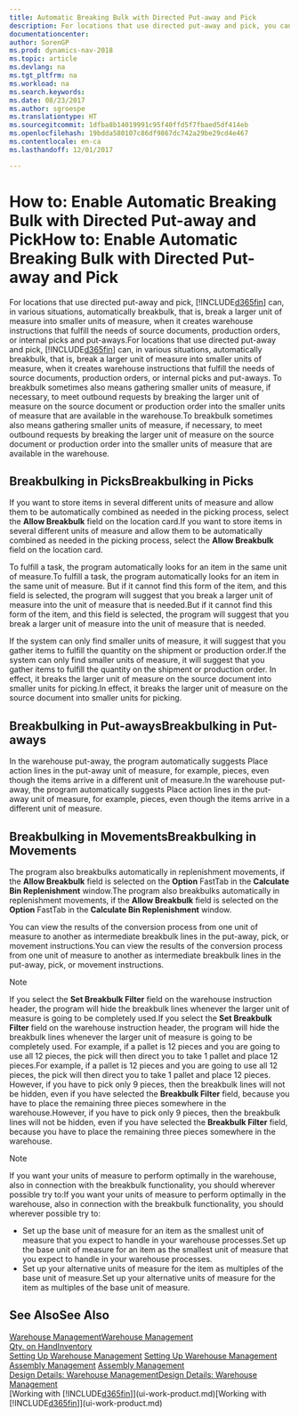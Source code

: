 ```yaml
---
title: Automatic Breaking Bulk with Directed Put-away and Pick
description: For locations that use directed put-away and pick, you can break a larger unit of measure into smaller units of measure, when it creates warehouse instructions that fulfill the needs of source documents, production orders, or internal picks and put-aways.
documentationcenter: 
author: SorenGP
ms.prod: dynamics-nav-2018
ms.topic: article
ms.devlang: na
ms.tgt_pltfrm: na
ms.workload: na
ms.search.keywords: 
ms.date: 08/23/2017
ms.author: sgroespe
ms.translationtype: HT
ms.sourcegitcommit: 1dfba8b14019991c95f40ffd5f7fbaed5df414eb
ms.openlocfilehash: 19bdda580107c86df9867dc742a29be29cd4e467
ms.contentlocale: en-ca
ms.lasthandoff: 12/01/2017

---
```

# <a name="how-to-enable-automatic-breaking-bulk-with-directed-put-away-and-pick"></a><span data-ttu-id="08427-103">How to: Enable Automatic Breaking Bulk with Directed Put-away and Pick</span><span class="sxs-lookup"><span data-stu-id="08427-103">How to: Enable Automatic Breaking Bulk with Directed Put-away and Pick</span></span>
<span data-ttu-id="08427-104">For locations that use directed put-away and pick, [!INCLUDE[d365fin](includes/d365fin_md.md)] can, in various situations, automatically breakbulk, that is, break a larger unit of measure into smaller units of measure, when it creates warehouse instructions that fulfill the needs of source documents, production orders, or internal picks and put-aways.</span><span class="sxs-lookup"><span data-stu-id="08427-104">For locations that use directed put-away and pick, [!INCLUDE[d365fin](includes/d365fin_md.md)] can, in various situations, automatically breakbulk, that is, break a larger unit of measure into smaller units of measure, when it creates warehouse instructions that fulfill the needs of source documents, production orders, or internal picks and put-aways.</span></span> <span data-ttu-id="08427-105">To breakbulk sometimes also means gathering smaller units of measure, if necessary, to meet outbound requests by breaking the larger unit of measure on the source document or production order into the smaller units of measure that are available in the warehouse.</span><span class="sxs-lookup"><span data-stu-id="08427-105">To breakbulk sometimes also means gathering smaller units of measure, if necessary, to meet outbound requests by breaking the larger unit of measure on the source document or production order into the smaller units of measure that are available in the warehouse.</span></span>   

## <a name="breakbulking-in-picks"></a><span data-ttu-id="08427-106">Breakbulking in Picks</span><span class="sxs-lookup"><span data-stu-id="08427-106">Breakbulking in Picks</span></span>  
<span data-ttu-id="08427-107">If you want to store items in several different units of measure and allow them to be automatically combined as needed in the picking process, select the **Allow Breakbulk** field on the location card.</span><span class="sxs-lookup"><span data-stu-id="08427-107">If you want to store items in several different units of measure and allow them to be automatically combined as needed in the picking process, select the **Allow Breakbulk** field on the location card.</span></span>  

<span data-ttu-id="08427-108">To fulfill a task, the program automatically looks for an item in the same unit of measure.</span><span class="sxs-lookup"><span data-stu-id="08427-108">To fulfill a task, the program automatically looks for an item in the same unit of measure.</span></span> <span data-ttu-id="08427-109">But if it cannot find this form of the item, and this field is selected, the program will suggest that you break a larger unit of measure into the unit of measure that is needed.</span><span class="sxs-lookup"><span data-stu-id="08427-109">But if it cannot find this form of the item, and this field is selected, the program will suggest that you break a larger unit of measure into the unit of measure that is needed.</span></span>  

<span data-ttu-id="08427-110">If the system can only find smaller units of measure, it will suggest that you gather items to fulfill the quantity on the shipment or production order.</span><span class="sxs-lookup"><span data-stu-id="08427-110">If the system can only find smaller units of measure, it will suggest that you gather items to fulfill the quantity on the shipment or production order.</span></span> <span data-ttu-id="08427-111">In effect, it breaks the larger unit of measure on the source document into smaller units for picking.</span><span class="sxs-lookup"><span data-stu-id="08427-111">In effect, it breaks the larger unit of measure on the source document into smaller units for picking.</span></span>  

## <a name="breakbulking-in-put-aways"></a><span data-ttu-id="08427-112">Breakbulking in Put-aways</span><span class="sxs-lookup"><span data-stu-id="08427-112">Breakbulking in Put-aways</span></span>  
<span data-ttu-id="08427-113">In the warehouse put-away, the program automatically suggests Place action lines in the put-away unit of measure, for example, pieces, even though the items arrive in a different unit of measure.</span><span class="sxs-lookup"><span data-stu-id="08427-113">In the warehouse put-away, the program automatically suggests Place action lines in the put-away unit of measure, for example, pieces, even though the items arrive in a different unit of measure.</span></span>  

## <a name="breakbulking-in-movements"></a><span data-ttu-id="08427-114">Breakbulking in Movements</span><span class="sxs-lookup"><span data-stu-id="08427-114">Breakbulking in Movements</span></span>  
<span data-ttu-id="08427-115">The program also breakbulks automatically in replenishment movements, if the **Allow Breakbulk** field is selected on the **Option** FastTab in the **Calculate Bin Replenishment** window.</span><span class="sxs-lookup"><span data-stu-id="08427-115">The program also breakbulks automatically in replenishment movements, if the **Allow Breakbulk** field is selected on the **Option** FastTab in the **Calculate Bin Replenishment** window.</span></span>  

<span data-ttu-id="08427-116">You can view the results of the conversion process from one unit of measure to another as intermediate breakbulk lines in the put-away, pick, or movement instructions.</span><span class="sxs-lookup"><span data-stu-id="08427-116">You can view the results of the conversion process from one unit of measure to another as intermediate breakbulk lines in the put-away, pick, or movement instructions.</span></span>  

> [!NOTE]  
>  <span data-ttu-id="08427-117">If you select the **Set Breakbulk Filter** field on the warehouse instruction header, the program will hide the breakbulk lines whenever the larger unit of measure is going to be completely used.</span><span class="sxs-lookup"><span data-stu-id="08427-117">If you select the **Set Breakbulk Filter** field on the warehouse instruction header, the program will hide the breakbulk lines whenever the larger unit of measure is going to be completely used.</span></span> <span data-ttu-id="08427-118">For example, if a pallet is 12 pieces and you are going to use all 12 pieces, the pick will then direct you to take 1 pallet and place 12 pieces.</span><span class="sxs-lookup"><span data-stu-id="08427-118">For example, if a pallet is 12 pieces and you are going to use all 12 pieces, the pick will then direct you to take 1 pallet and place 12 pieces.</span></span> <span data-ttu-id="08427-119">However, if you have to pick only 9 pieces, then the breakbulk lines will not be hidden, even if you have selected the **Breakbulk Filter** field, because you have to place the remaining three pieces somewhere in the warehouse.</span><span class="sxs-lookup"><span data-stu-id="08427-119">However, if you have to pick only 9 pieces, then the breakbulk lines will not be hidden, even if you have selected the **Breakbulk Filter** field, because you have to place the remaining three pieces somewhere in the warehouse.</span></span>  

> [!NOTE]  
>  <span data-ttu-id="08427-120">If you want your units of measure to perform optimally in the warehouse, also in connection with the breakbulk functionality, you should wherever possible try to:</span><span class="sxs-lookup"><span data-stu-id="08427-120">If you want your units of measure to perform optimally in the warehouse, also in connection with the breakbulk functionality, you should wherever possible try to:</span></span>  
>   
> - <span data-ttu-id="08427-121">Set up the base unit of measure for an item as the smallest unit of measure that you expect to handle in your warehouse processes.</span><span class="sxs-lookup"><span data-stu-id="08427-121">Set up the base unit of measure for an item as the smallest unit of measure that you expect to handle in your warehouse processes.</span></span>  
> - <span data-ttu-id="08427-122">Set up your alternative units of measure for the item as multiples of the base unit of measure.</span><span class="sxs-lookup"><span data-stu-id="08427-122">Set up your alternative units of measure for the item as multiples of the base unit of measure.</span></span>  

## <a name="see-also"></a><span data-ttu-id="08427-123">See Also</span><span class="sxs-lookup"><span data-stu-id="08427-123">See Also</span></span>  
[<span data-ttu-id="08427-124">Warehouse Management</span><span class="sxs-lookup"><span data-stu-id="08427-124">Warehouse Management</span></span>](warehouse-manage-warehouse.md)  
[<span data-ttu-id="08427-125">Qty. on Hand</span><span class="sxs-lookup"><span data-stu-id="08427-125">Inventory</span></span>](inventory-manage-inventory.md)  
<span data-ttu-id="08427-126">[Setting Up Warehouse Management](warehouse-setup-warehouse.md)   </span><span class="sxs-lookup"><span data-stu-id="08427-126">[Setting Up Warehouse Management](warehouse-setup-warehouse.md)   </span></span>  
<span data-ttu-id="08427-127">[Assembly Management](assembly-assemble-items.md)  </span><span class="sxs-lookup"><span data-stu-id="08427-127">[Assembly Management](assembly-assemble-items.md)  </span></span>  
[<span data-ttu-id="08427-128">Design Details: Warehouse Management</span><span class="sxs-lookup"><span data-stu-id="08427-128">Design Details: Warehouse Management</span></span>](design-details-warehouse-management.md)  
<span data-ttu-id="08427-129">[Working with [!INCLUDE[d365fin](includes/d365fin_md.md)]](ui-work-product.md)</span><span class="sxs-lookup"><span data-stu-id="08427-129">[Working with [!INCLUDE[d365fin](includes/d365fin_md.md)]](ui-work-product.md)</span></span>  

